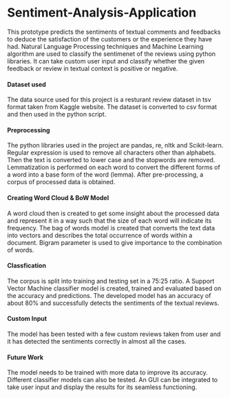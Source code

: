 # Sentiment-Analysis-Application

This prototype predicts the sentiments of textual comments and feedbacks to deduce the satisfaction of the customers or the experience they have had. Natural Language Processing techniques and Machine Learning algorithm are used to classify the sentimenet of the reviews using python libraries. It can take custom user input and classify whether the given feedback or review in textual context is positive or negative.

#### Dataset used
The data source used for this project is a resturant review dataset in tsv format taken from Kaggle website. The dataset is converted to csv format and then used in the python script.

#### Preprocessing
The python libraries used in the project are pandas, re, nltk and Scikit-learn. Regular expression is used to remove all characters other than alphabets. Then the text is converted to lower case and the stopwords are removed. Lemmatization is performed on each word to convert the different forms of a word into a base form of the word (lemma). After pre-processing, a corpus of processed data is obtained.

#### Creating Word Cloud & BoW Model 
A word cloud then is created to get some insight about the processed data and represent it in a way such that the size of each word will indicate its frequency. The bag of words model is created that converts the text data into vectors and describes the total occurrence of words within a document. Bigram parameter is used to give importance to the combination of words. 

#### Classfication
The corpus is split into training and testing set in a 75:25 ratio. A Support Vector Machine classifier model is created, trained and evaluated based on the accuracy and predictions. The developed model has an accuracy of about 80% and successfully detects the sentiments of the textual reviews. 

#### Custom Input
The model has been tested with a few custom reviews taken from user and it has detected the sentiments correctly in almost all the cases.

#### Future Work
The model needs to be trained with more data to improve its accuracy. Different classifier models can also be tested. An GUI can be integrated to take user input and display the results for its seamless functioning.
